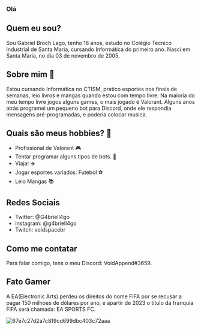 ### Olá

## Quem eu sou?

Sou Gabriel Broch Lago, tenho 16 anos, estudo no Colégio Tecnico Industrial de Santa Maria, cursando Informática do primeiro ano.
Nasci em Santa Maria, no dia 03 de novembro de 2005.


## Sobre mim 🤠

Estou cursando Informática no CTISM, pratico esportes nos finais de semanas, leio livros e mangas quando estou com tempo livre.
Na maioria do meu tempo livre jogos alguns games, o mais jogado é Valorant.
Alguns anos atrás programei um pequeno bot para Discord, onde ele respondia mensagens pré-programadas, e poderia colocar musica.

## Quais são meus hobbies? 🥶 

* Profissional de Valorant 🎮
* Tentar programar alguns tipos de bots. 🤖
* Viajar ✈️
* Jogar esportes variados: Futebol ⚽
* Leio Mangas  📚

## Redes Sociais

* Twitter: @G4briell4go
* Instagram: @g4briell4go
* Twitch: voidspacebr

## Como me contatar

Para falar comigo, tens o meu Discord: VoidAppend#3659. 

## Fato Gamer

A EA(Electronic Arts) perdeu os direitos do nome FIFA por se recusar a pagar 150 milhoes de dólares por ano, e apartir de 2023 o titulo da franquia FIFA será chamada: EA SPORTS FC.


![67e7c27d2a7c819cd699dbc403c72aaa](https://user-images.githubusercontent.com/104566529/169275961-35272236-86d5-4441-a76a-fbb625b2a28d.gif)

